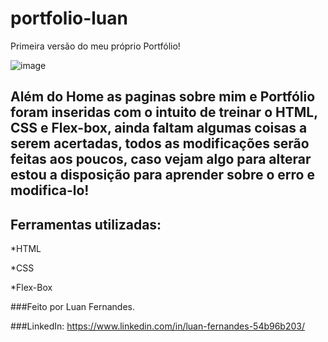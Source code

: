 # portfolio-luan
Primeira versão do meu próprio Portfólio!

![image](https://user-images.githubusercontent.com/108825479/222804847-a8dba999-a36d-4b32-b8e3-d67950f684fc.png)

## Além do Home as paginas sobre mim e Portfólio foram inseridas com o intuito de treinar o HTML, CSS e Flex-box, ainda faltam algumas coisas a serem acertadas, todos as modificações serão feitas aos poucos, caso vejam algo para alterar estou a disposição para aprender sobre o erro e modifica-lo!
## Ferramentas utilizadas:

*HTML

*CSS

*Flex-Box

###Feito por Luan Fernandes.

###LinkedIn: https://www.linkedin.com/in/luan-fernandes-54b96b203/
